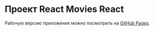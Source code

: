 # Проект React Movies React 

Рабочую версию приложения можно посмотреть на [GitHub Pages](https://prozorog.github.io/react-shop/).
